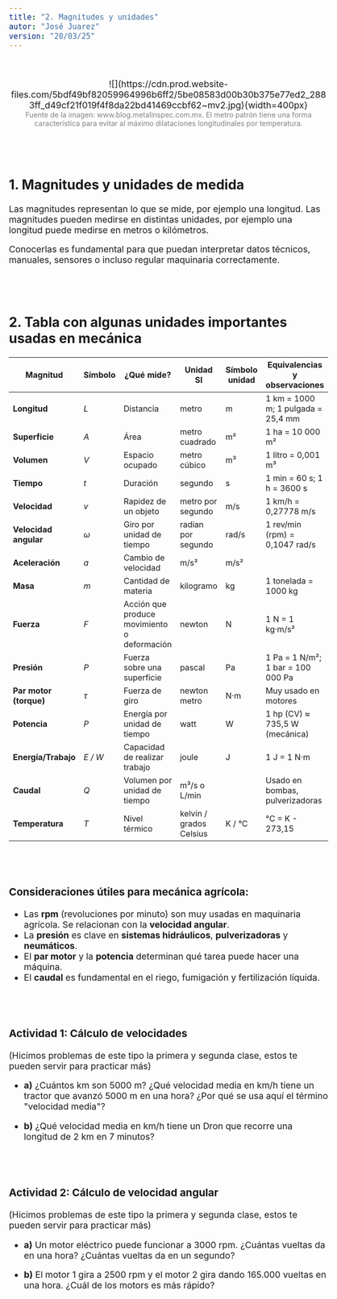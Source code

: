 ```yaml
---
title: "2. Magnitudes y unidades"
autor: "José Juarez"
version: "20/03/25"  
---
```


<span hidden>Local path of the file: "H:/cfr/mec3/"</span>
<span hidden>Local path of images: "H:/cfr/mec3/_i/"</span>

<br>

<span hidden>Image</span>
   <center>![](https://cdn.prod.website-files.com/5bdf49bf82059964996b6ff2/5be08583d00b30b375e77ed2_2883ff_d49cf21f019f4f8da22bd41469ccbf62~mv2.jpg){width=400px}</center>
   <center><span class="grey3 size80">Fuente de la imagen: www.blog.metalinspec.com.mx. El metro patrón tiene una forma característica para evitar al máximo dilataciones longitudinales por temperatura.</span></center>



<br><br>


## 1. Magnitudes y unidades de medida

Las magnitudes representan lo que se mide, por ejemplo una longitud. Las magnitudes pueden medirse en distintas unidades, por ejemplo una longitud puede medirse en metros o kilómetros.

Conocerlas es fundamental para que puedan interpretar datos técnicos, manuales, sensores o incluso regular maquinaria correctamente.

<br><br>

## 2. Tabla con algunas unidades importantes usadas en mecánica


| **Magnitud**          | **Símbolo** | **¿Qué mide?** | **Unidad SI** | **Símbolo unidad** | **Equivalencias y observaciones** |
|------------------------|-------------|------------------|------------------|----------------------|------------------------------------|
| **Longitud**           | *L*         | Distancia        | metro            | m                    | 1 km = 1000 m; 1 pulgada = 25,4 mm |
| **Superficie**         | *A*         | Área             | metro cuadrado   | m²                   | 1 ha = 10 000 m²                   |
| **Volumen**            | *V*         | Espacio ocupado  | metro cúbico     | m³                   | 1 litro = 0,001 m³                 |
| **Tiempo**             | *t*         | Duración         | segundo          | s                    | 1 min = 60 s; 1 h = 3600 s         |
| **Velocidad**          | *v*         | Rapidez de un objeto | metro por segundo | m/s              | 1 km/h = 0,27778 m/s              |
| **Velocidad angular**  | *ω*         | Giro por unidad de tiempo | radian por segundo | rad/s          | 1 rev/min (rpm) = 0,1047 rad/s    |
| **Aceleración**        | *a*         | Cambio de velocidad | m/s²           | m/s²                 |                                   |
| **Masa**               | *m*         | Cantidad de materia | kilogramo     | kg                   | 1 tonelada = 1000 kg               |
| **Fuerza**             | *F*         | Acción que produce movimiento o deformación | newton | N | 1 N = 1 kg·m/s² |
| **Presión**            | *P*         | Fuerza sobre una superficie | pascal | Pa | 1 Pa = 1 N/m²; 1 bar = 100 000 Pa |
| **Par motor (torque)** | *τ*         | Fuerza de giro    | newton metro     | N·m                  | Muy usado en motores              |
| **Potencia**           | *P*         | Energía por unidad de tiempo | watt | W | 1 hp (CV) ≈ 735,5 W (mecánica)   |
| **Energía/Trabajo**    | *E / W*     | Capacidad de realizar trabajo | joule | J | 1 J = 1 N·m                        |
| **Caudal**             | *Q*         | Volumen por unidad de tiempo | m³/s o L/min |             | Usado en bombas, pulverizadoras   |
| **Temperatura**        | *T*         | Nivel térmico     | kelvin / grados Celsius | K / °C       | °C = K - 273,15                   |


<br><br>


### Consideraciones útiles para mecánica agrícola:

- Las **rpm** (revoluciones por minuto) son muy usadas en maquinaria agrícola. Se relacionan con la **velocidad angular**.
- La **presión** es clave en **sistemas hidráulicos**, **pulverizadoras** y **neumáticos**.
- El **par motor** y la **potencia** determinan qué tarea puede hacer una máquina.
- El **caudal** es fundamental en el riego, fumigación y fertilización líquida.

<br><br>

### Actividad 1: Cálculo de velocidades

(Hicimos problemas de este tipo la primera y segunda clase, estos te pueden servir para practicar más)


- **a)** ¿Cuántos km son 5000 m? ¿Qué velocidad media en km/h tiene un tractor que avanzó 5000 m en una hora? ¿Por qué se usa aquí el término "velocidad media"?

- **b)** ¿Qué velocidad media en km/h tiene un Dron que recorre una longitud de 2 km en 7 minutos?

<br><br>

### Actividad 2: Cálculo de velocidad angular

(Hicimos problemas de este tipo la primera y segunda clase, estos te pueden servir para practicar más)

- **a)** Un motor eléctrico puede funcionar a 3000 rpm. ¿Cuántas vueltas da en una hora? ¿Cuántas vueltas da en un segundo?

- **b)** El motor 1  gira a 2500 rpm y el motor 2 gira dando 165.000 vueltas en una hora. ¿Cuál de los motors es más rápido?



</div>
<!-- HTML style definitions -->
<style>
/* Colors */
.grey1 {color: #b3b3b3;} /* my light-grey */
.grey2 {color: #999999;} /* my middle-grey */
.grey3 {color: #808080;} /* my dark-grey */
.blue1 {color: #6495ed;} /* nvim blue */
.blue2 {color: #276cdf;} /* Andrew Ng Blue */
.sky1 {color: #7dbed8;} /* nvim sky */
.sky2 {color: #27a2db;}   /* my sky */
.green {color: #81b524;} /* my green */
.red1 {color: #ec5469;} /* my coral-red */
.red2 {color: #f44336;} /* my red */
.rose {color: #ec9998:} /* nvim rose */
.gold {color: #df9d43;} /* Andrew Ng gold */
.orange1 {color: #fda556;} /* nvim orange */
.orange2 {color: #ff9505;} /*Andrew Ng orange */
.purple1 {color: #ff40ff;} /* Andrew Ng purple */
.purple2 {color: #d164d7;} /* Andrew Ng purple */
/* Font Size */
.size90 {font-size: 0.9em;}
.size85 {font-size: 0.85em;}
.size80 {font-size: 0.8em;}
.size70 {font-size: 0.7em;}
/* Document General Font Size */
body {font-size: 1.1em;}
</style>
<!-- Use <span> inline and <div> with several lines --->
